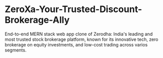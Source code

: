 # ZeroXa-Your-Trusted-Discount-Brokerage-Ally
End-to-end MERN stack web app clone of Zerodha: India's leading and most trusted stock brokerage platform, known for its innovative tech, zero brokerage on equity investments, and low-cost trading across varios segments.  
